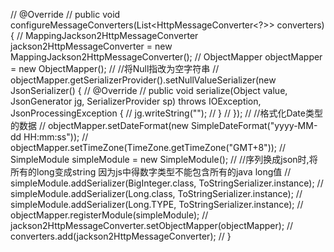 //    @Override
//    public void configureMessageConverters(List<HttpMessageConverter<?>> converters) {
//        MappingJackson2HttpMessageConverter jackson2HttpMessageConverter = new MappingJackson2HttpMessageConverter();
//        ObjectMapper objectMapper = new ObjectMapper();
//        //将Null指改为空字符串
//        objectMapper.getSerializerProvider().setNullValueSerializer(new JsonSerializer<Object>() {
//            @Override
//            public void serialize(Object value, JsonGenerator jg, SerializerProvider sp) throws IOException, JsonProcessingException {
//                jg.writeString("");
//            }
//        });
//        //格式化Date类型的数据
//        objectMapper.setDateFormat(new SimpleDateFormat("yyyy-MM-dd HH:mm:ss"));
//        objectMapper.setTimeZone(TimeZone.getTimeZone("GMT+8"));
//        SimpleModule simpleModule = new SimpleModule();
//        //序列换成json时,将所有的long变成string 因为js中得数字类型不能包含所有的java long值
//        simpleModule.addSerializer(BigInteger.class, ToStringSerializer.instance);
//        simpleModule.addSerializer(Long.class, ToStringSerializer.instance);
//        simpleModule.addSerializer(Long.TYPE, ToStringSerializer.instance);
//        objectMapper.registerModule(simpleModule);
//        jackson2HttpMessageConverter.setObjectMapper(objectMapper);
//        converters.add(jackson2HttpMessageConverter);
//    }